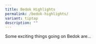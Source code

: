 ```yaml
---
title: Bedok Highlights
permalink: /bedok-highlights/
variant: tiptap
description: ""
---
```

<p>Some exciting things going on Bedok are...</p>